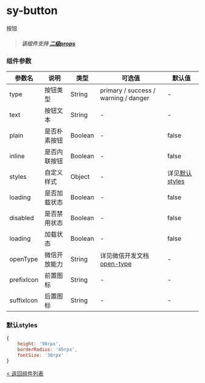 sy-button
===========================
按钮
> ##### 该组件支持 [二级props](https://github.com/i-yxs/sy-ui/blob/main/README.md#二级props)

### 组件参数

|参数名|说明|类型|可选值|默认值|
|---|---|---|---|---|
|type|按钮类型|String|primary / success / warning / danger|-|
|text|按钮文本|String|-|-|
|plain|是否朴素按钮|Boolean|-|false|
|inline|是否内联按钮|Boolean|-|false|
|styles|自定义样式|Object|-|详见[默认styles](https://github.com/i-yxs/sy-ui/blob/main/components/sy-ui/components/sy-button/README.md#默认styles)|
|loading|是否加载状态|Boolean|-|false|
|disabled|是否禁用状态|Boolean|-|false|
|loading|加载状态|Boolean|-|false|
|openType|微信开放能力|String|详见微信开发文档[open-type](https://developers.weixin.qq.com/miniprogram/dev/component/button.html)|-|
|prefixIcon|前置图标|String|-|-|
|suffixIcon|后置图标|String|-|-|

### 默认styles

```js
{
    height: '90rpx',
    borderRadius: '45rpx',
    fontSize: '30rpx'
}
```

[< 返回组件列表](https://github.com/i-yxs/sy-ui/blob/main/README.md#组件列表)
